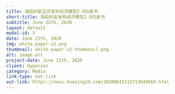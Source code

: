 ```yaml
---
title: 海伯利安正式发布经济模型2.0白皮书
short-title: 海伯利安发布经济模型2.0白皮书
subtitle: June 22th, 2020
layout: default
modal-id: 5
date: June 22th, 2020
img: white-paper-v2.png
thumbnail: white-paper-v2-thumbnail.png
alt: image-alt
project-date: June 22th, 2020
client: Hyperion
category: Media
link-type: out-link
out-link: https://news.huoxing24.com/20200615115713049569.html
---
```

